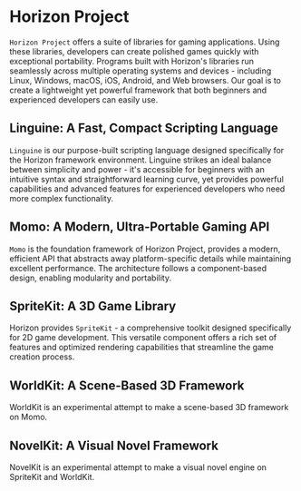 Horizon Project
===============

`Horizon Project` offers a suite of libraries for gaming
applications. Using these libraries, developers can create polished
games quickly with exceptional portability. Programs built with
Horizon's libraries run seamlessly across multiple operating systems
and devices - including Linux, Windows, macOS, iOS, Android, and Web
browsers. Our goal is to create a lightweight yet powerful framework
that both beginners and experienced developers can easily use.

## Linguine: A Fast, Compact Scripting Language

`Linguine` is our purpose-built scripting language designed
specifically for the Horizon framework environment. Linguine strikes
an ideal balance between simplicity and power - it's accessible for
beginners with an intuitive syntax and straightforward learning curve,
yet provides powerful capabilities and advanced features for
experienced developers who need more complex functionality.

## Momo: A Modern, Ultra-Portable Gaming API

`Momo` is the foundation framework of Horizon Project, provides a
modern, efficient API that abstracts away platform-specific details
while maintaining excellent performance. The architecture follows a
component-based design, enabling modularity and portability.

## SpriteKit: A 3D Game Library

Horizon provides `SpriteKit` - a comprehensive toolkit designed
specifically for 2D game development. This versatile component offers
a rich set of features and optimized rendering capabilities that
streamline the game creation process.

## WorldKit: A Scene-Based 3D Framework

WorldKit is an experimental attempt to make a scene-based 3D framework
on Momo.

## NovelKit: A Visual Novel Framework

NovelKit is an experimental attempt to make a visual novel engine on
SpriteKit and WorldKit.